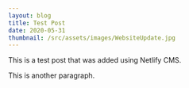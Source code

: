 ```yaml
---
layout: blog
title: Test Post
date: 2020-05-31
thumbnail: /src/assets/images/WebsiteUpdate.jpg
---
```

This is a test post that was added using Netlify CMS.

This is another paragraph.